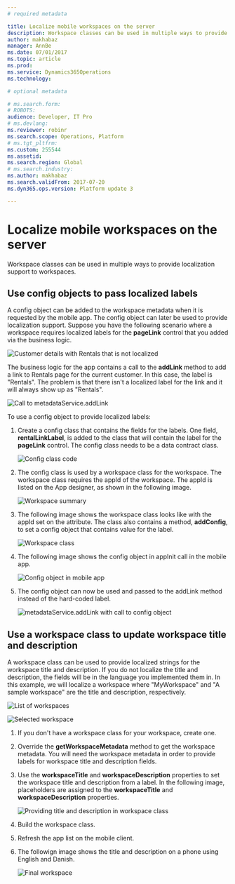 ```yaml
---
# required metadata

title: Localize mobile workspaces on the server
description: Workspace classes can be used in multiple ways to provide localization support to workspaces.
author: makhabaz
manager: AnnBe
ms.date: 07/01/2017
ms.topic: article
ms.prod: 
ms.service: Dynamics365Operations
ms.technology: 

# optional metadata

# ms.search.form: 
# ROBOTS: 
audience: Developer, IT Pro
# ms.devlang: 
ms.reviewer: robinr
ms.search.scope: Operations, Platform
# ms.tgt_pltfrm: 
ms.custom: 255544
ms.assetid: 
ms.search.region: Global
# ms.search.industry: 
ms.author: makhabaz
ms.search.validFrom: 2017-07-20
ms.dyn365.ops.version: Platform update 3

---
```


# Localize mobile workspaces on the server
Workspace classes can be used in multiple ways to provide localization support to workspaces.

## Use config objects to pass localized labels
A config object can be added to the workspace metadata when it is requested by the mobile app. The config object can later be used to provide localization support. Suppose you have the following scenario where a workspace requires localized labels for the **pageLink** control that you added via the business logic.

 ![Customer details with Rentals that is not localized](media/workspace-api/ConfigObjectsPage.png)

The business logic for the app contains a call to the **addLink** method to add a link to Rentals page for the current customer. In this case, the label is "Rentals". The problem is that there isn't a localized label for the link and it will always show up as "Rentals".

![Call to metadataService.addLink](media/workspace-api/ConfigObjectsBusinessLogicOriginal.png)


To use a config object to provide localized labels:

1. Create a config class that contains the fields for the labels. One field, **rentalLinkLabel**, is added to the class that will contain the label for the **pageLink** control. The config class needs to be a data contract class.

    ![Config class code](media/workspace-api/ConfigClass.png)

2. The config class is used by a workspace class for the workspace. The workspace class requires the appId of the workspace. The appId is listed on the App designer, as shown in the following image.

    ![Workspace summary](media/workspace-api/ConfigWorkspaceSummary.png)

3. The following image shows the workspace class looks like with the appId set on the attribute. The class also contains a method, **addConfig**, to set a config object that contains value for the label.

    ![Workspace class](media/workspace-api/ConfigWorkspace.png)

4. The following image shows the config object in appInit call in the mobile app.

    ![Config object in mobile app](media/workspace-api/ConfigClientSide.png)

5. The config object can now be used and passed to the addLink method instead of the hard-coded label.

    ![metadataService.addLink with call to config object](media/workspace-api/ConfigObjectsBusinessLogicFinal.png)

## Use a workspace class to update workspace title and description
A workspace class can be used to provide localized strings for the workspace title and description. If you do not localize the title and description, the fields will be in the language you implemented them in. In this example, we will localize a workspace where "MyWorkspace" and "A sample workspace" are the title and description, respectively.

![List of workspaces](media/workspace-api/LocalizeWorkspaceTitle.png) 

![Selected workspace](media/workspace-api/LocalizeWorkspaceOriginal.png)

1. If you don't have a workspace class for your workspace, create one.
1. Override the **getWorkspaceMetadata** method to get the workspace metadata. You will need the workspace metadata in order to provide labels for workspace title and description fields.
1. Use the **workspaceTitle** and **workspaceDescription**  properties to set the workspace title and description from a label. In the following image, placeholders are assigned to the **workspaceTitle** and **workspaceDescription**  properties.

    ![Providing title and description in workspace class](media/workspace-api/LocalizeWorkspaceClass.png)

1. Build the workspace class.
1. Refresh the app list on the mobile client.
1. The followign image shows the title and description on a phone using English and Danish.

    ![Final workspace](media/workspace-api/LocalizeWorkspaceFinal.png)

